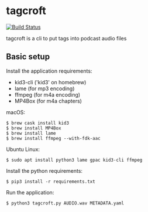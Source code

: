 # tagcroft
[![Build Status](https://travis-ci.org/derphilipp/tagcroft.svg?branch=master)](https://travis-ci.org/derphilipp/tagcroft)

tagcroft is a cli to put tags into podcast audio files

## Basic setup

Install the application requirements:

- kid3-cli ('kid3' on homebrew)
- lame (for mp3 encoding)
- ffmpeg (for m4a encoding)
- MP4Box (for m4a chapters)

macOS:
```
$ brew cask install kid3
$ brew install MP4Box
$ brew install lame
$ brew install ffmpeg --with-fdk-aac
```

Ubuntu Linux:
```
$ sudo apt install python3 lame gpac kid3-cli ffmpeg
```

Install the python requirements:
```
$ pip3 install -r requirements.txt
```

Run the application:
```
$ python3 tagcroft.py AUDIO.wav METADATA.yaml
```


